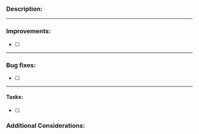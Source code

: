 ### Description:

---
### Improvements:
- [ ]
---
### Bug fixes:
- [ ]
---
#### Tasks:
- [ ] 

### Additional Considerations:
